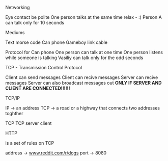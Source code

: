 Networking

Eye contact
be polite
One person talks at the same time
relax - :)
Person A can talk only for 10 seconds

Mediums

Text
morse code
Can phone
Gameboy link cable

Protocol for Can phone
One person can talk at one time
One person listens while someone is talking
Vasiliy can talk only for the odd seconds

TCP  - Transmission Control Protocol

Client can send messages
Client can recive messages
Server can recive messages
Server can also broadcast messages out
**ONLY IF SERVER AND CLIENT ARE CONNECTED!!!!!!**

TCP/IP

IP -> an address
TCP -> a road or a highway that connects two addresses toghther






TCP
 TCP server client


HTTP

is a set of rules on TCP


address -> www.reddit.com/r/dogs
port -> 8080